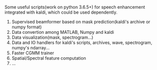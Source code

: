 Some useful scripts(work on python 3.6.5+) for speech enhancement integrated with kaldi, which could be used dependently.

1. Supervised beamformer based on mask prediction(kaldi's archive or numpy format)
2. Data convertion among MATLAB, Numpy and kaldi
3. Data visualization(mask, spectrogram...)
4. Data and IO handlers for kaldi's scripts, archives, wave, spectrogram, numpy's ndarray...
5. Faster CGMM trainer
6. Spatial/Spectral feature computation
7. ...
